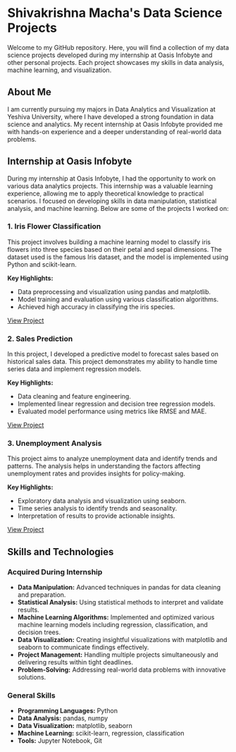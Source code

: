 # Shivakrishna Macha's Data Science Projects

Welcome to my GitHub repository. Here, you will find a collection of my data science projects developed during my internship at Oasis Infobyte and other personal projects. Each project showcases my skills in data analysis, machine learning, and visualization.

## About Me

I am currently pursuing my majors in Data Analytics and Visualization at Yeshiva University, where I have developed a strong foundation in data science and analytics. My recent internship at Oasis Infobyte provided me with hands-on experience and a deeper understanding of real-world data problems.

## Internship at Oasis Infobyte

During my internship at Oasis Infobyte, I had the opportunity to work on various data analytics projects. This internship was a valuable learning experience, allowing me to apply theoretical knowledge to practical scenarios. I focused on developing skills in data manipulation, statistical analysis, and machine learning. Below are some of the projects I worked on:

### 1. Iris Flower Classification

This project involves building a machine learning model to classify iris flowers into three species based on their petal and sepal dimensions. The dataset used is the famous Iris dataset, and the model is implemented using Python and scikit-learn.

**Key Highlights:**
- Data preprocessing and visualization using pandas and matplotlib.
- Model training and evaluation using various classification algorithms.
- Achieved high accuracy in classifying the iris species.

[View Project](https://github.com/ShivakrishnaMacha/Oasis_Infobyte_Internship/blob/main/Iris%20Flower%20Classification.ipynb)

### 2. Sales Prediction

In this project, I developed a predictive model to forecast sales based on historical sales data. This project demonstrates my ability to handle time series data and implement regression models.

**Key Highlights:**
- Data cleaning and feature engineering.
- Implemented linear regression and decision tree regression models.
- Evaluated model performance using metrics like RMSE and MAE.

[View Project](https://github.com/ShivakrishnaMacha/Oasis_Infobyte_Internship/blob/main/Sales%20Prediction.ipynb)

### 3. Unemployment Analysis

This project aims to analyze unemployment data and identify trends and patterns. The analysis helps in understanding the factors affecting unemployment rates and provides insights for policy-making.

**Key Highlights:**
- Exploratory data analysis and visualization using seaborn.
- Time series analysis to identify trends and seasonality.
- Interpretation of results to provide actionable insights.

[View Project](https://github.com/ShivakrishnaMacha/Oasis_Infobyte_Internship/blob/main/Unemployment%20Analysis.ipynb)
## Skills and Technologies

### Acquired During Internship
- **Data Manipulation:** Advanced techniques in pandas for data cleaning and preparation.
- **Statistical Analysis:** Using statistical methods to interpret and validate results.
- **Machine Learning Algorithms:** Implemented and optimized various machine learning models including regression, classification, and decision trees.
- **Data Visualization:** Creating insightful visualizations with matplotlib and seaborn to communicate findings effectively.
- **Project Management:** Handling multiple projects simultaneously and delivering results within tight deadlines.
- **Problem-Solving:** Addressing real-world data problems with innovative solutions.

### General Skills
- **Programming Languages:** Python
- **Data Analysis:** pandas, numpy
- **Data Visualization:** matplotlib, seaborn
- **Machine Learning:** scikit-learn, regression, classification
- **Tools:** Jupyter Notebook, Git


